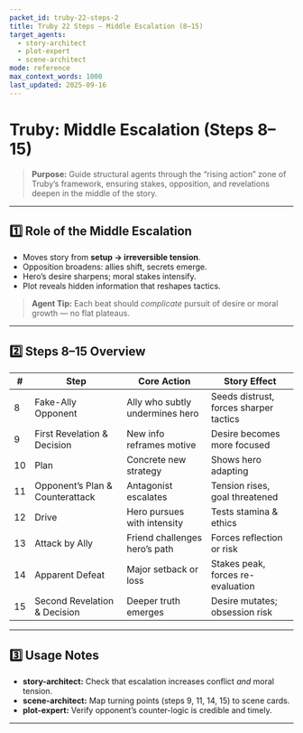 ```yaml
---
packet_id: truby-22-steps-2
title: Truby 22 Steps — Middle Escalation (8–15)
target_agents:
  - story-architect
  - plot-expert
  - scene-architect
mode: reference
max_context_words: 1000
last_updated: 2025-09-16
---
```


# Truby: Middle Escalation (Steps 8–15)

> **Purpose:** Guide structural agents through the “rising action” zone of Truby’s framework, ensuring stakes, opposition, and revelations deepen in the middle of the story.

---

## 1️⃣ Role of the Middle Escalation

- Moves story from **setup → irreversible tension**.
- Opposition broadens: allies shift, secrets emerge.
- Hero’s desire sharpens; moral stakes intensify.
- Plot reveals hidden information that reshapes tactics.

> **Agent Tip:** Each beat should _complicate_ pursuit of desire or moral growth — no flat plateaus.

---

## 2️⃣ Steps 8–15 Overview

| #   | Step                            | Core Action                     | Story Effect                           |
| --- | ------------------------------- | ------------------------------- | -------------------------------------- |
| 8   | Fake-Ally Opponent              | Ally who subtly undermines hero | Seeds distrust, forces sharper tactics |
| 9   | First Revelation & Decision     | New info reframes motive        | Desire becomes more focused            |
| 10  | Plan                            | Concrete new strategy           | Shows hero adapting                    |
| 11  | Opponent’s Plan & Counterattack | Antagonist escalates            | Tension rises, goal threatened         |
| 12  | Drive                           | Hero pursues with intensity     | Tests stamina & ethics                 |
| 13  | Attack by Ally                  | Friend challenges hero’s path   | Forces reflection or risk              |
| 14  | Apparent Defeat                 | Major setback or loss           | Stakes peak, forces re-evaluation      |
| 15  | Second Revelation & Decision    | Deeper truth emerges            | Desire mutates; obsession risk         |

---

## 3️⃣ Usage Notes

- **story-architect:** Check that escalation increases conflict _and_ moral tension.
- **scene-architect:** Map turning points (steps 9, 11, 14, 15) to scene cards.
- **plot-expert:** Verify opponent’s counter-logic is credible and timely.

---
